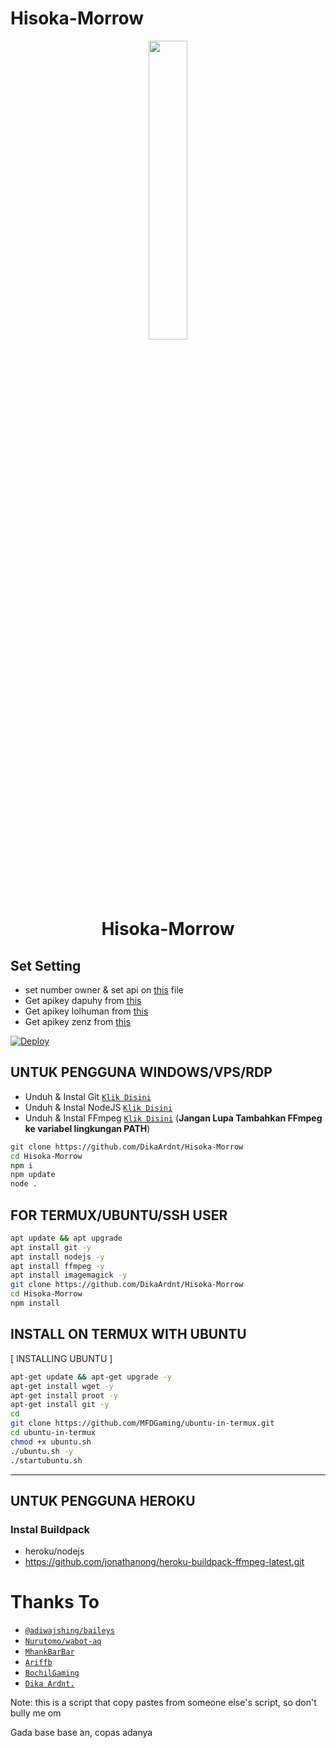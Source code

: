 # Hisoka-Morrow

<p align="center">
	<img src="https://telegra.ph/file/ae5237e860bbe4ac2f0a8.jpg" width="35%" style="margin-left: auto;margin-right: auto;display: block;">
</p>
<h1 align="center">Hisoka-Morrow</h1>

## Set Setting 
* set number owner & set api on [this](https://github.com/DikaArdnt/Hisoka-Morrow/blob/master/config.js) file
* Get apikey dapuhy from [this](https://api.dapuhy.ga/)
* Get apikey lolhuman from [this](https://api.lolhuman.xyz/)
* Get apikey zenz from [this](https://zenzapi.xyz/)

[![Deploy](https://www.herokucdn.com/deploy/button.svg)](https://heroku.com/deploy?template=https://github.com/DikaArdnt/Hisoka-Morrow)


## UNTUK PENGGUNA WINDOWS/VPS/RDP

* Unduh & Instal Git [`Klik Disini`](https://git-scm.com/downloads)
* Unduh & Instal NodeJS [`Klik Disini`](https://nodejs.org/en/download)
* Unduh & Instal FFmpeg [`Klik Disini`](https://ffmpeg.org/download.html) (**Jangan Lupa Tambahkan FFmpeg ke variabel lingkungan PATH**)


```bash
git clone https://github.com/DikaArdnt/Hisoka-Morrow
cd Hisoka-Morrow
npm i
npm update
node .
```

## FOR TERMUX/UBUNTU/SSH USER

```bash
apt update && apt upgrade
apt install git -y
apt install nodejs -y
apt install ffmpeg -y
apt install imagemagick -y
git clone https://github.com/DikaArdnt/Hisoka-Morrow
cd Hisoka-Morrow
npm install
```

## INSTALL ON TERMUX WITH UBUNTU

[ INSTALLING UBUNTU ]

```bash
apt-get update && apt-get upgrade -y
apt-get install wget -y
apt-get install proot -y
apt-get install git -y
cd
git clone https://github.com/MFDGaming/ubuntu-in-termux.git
cd ubuntu-in-termux
chmod +x ubuntu.sh
./ubuntu.sh -y
./startubuntu.sh
```
---------

## UNTUK PENGGUNA HEROKU

### Instal Buildpack
* heroku/nodejs
* https://github.com/jonathanong/heroku-buildpack-ffmpeg-latest.git

# Thanks To
* [`@adiwajshing/baileys`](https://github.com/adiwajshing/Baileys)
* [`Nurutomo/wabot-aq`](https://github.com/Nurutomo/wabot-aq)
* [`MhankBarBar`](https://github.com/MhankBarBar/weabot)
* [`Ariffb`](https://github.com/ariffb25/stikerinbot)
* [`BochilGaming`](https://github.com/BochilGaming/games-wabot)
* [`Dika Ardnt.`](https://github.com/DikaArdnt/Hisoka-Morrow)

Note: this is a script that copy pastes from someone else's script, so don't bully me om

Gada base base an, copas adanya

